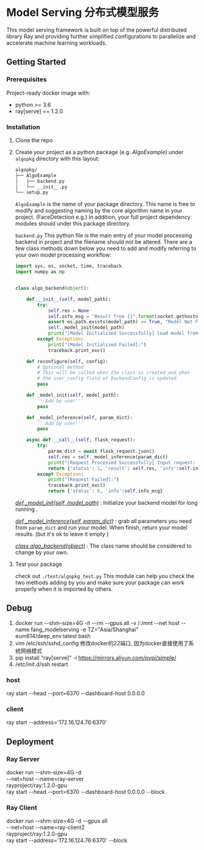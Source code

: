 

# Model Serving 分布式模型服务

This model serving framework is built on top of the powerful distributed library Ray and providing further simplified configurations to parallelize and accelerate machine learning workloads.



## Getting Started



### Prerequisites

Project-ready docker image with:

- python >= 3.6
- ray[serve] == 1.2.0

### Installation

1. Clone the repo

2. Create your project as a python package (e.g. *AlgoExample*) under `algopkg` directory with this layout:

   ```bash
   algopkg/
   ├── AlgoExample
   │   ├── backend.py
   │   └── __init__.py
   └── setup.py
   ```

   `AlgoExample` is the name of your package directory. This name is free to modify and suggesting naming by the core algorithm name in your project.  (FaceDetection e.g.)  In addition,  your full project dependency modules should under this package directory.

   `backend.py`   This python file is the main entry of your model processing backend in project and the filename should not be altered.  There are a few class methods down below you need to add and modify referring to your own model processing workflow: 

   ```python
   import sys, os, socket, time, traceback
   import numpy as np
   
   
   class algo_backend(object):
   
       def __init__(self, model_path):
           try:
               self.res = None
               self.info_msg = "Result from {}".format(socket.gethostname())
               assert os.path.exists(model_path) == True, "Model Not Found"
               self._model_init(model_path)
               print("[Model Initialized Successfully] load model from : {}".format(model_path))
           except Exception:
               print("[Model Initialized Failed]:")
               traceback.print_exc()
   
       def reconfigure(self, config):
           # Optional method
           # This will be called when the class is created and when
           # the user_config field of BackendConfig is updated.
           pass
   
       def _model_init(self, model_path):
           '''Add by user'''
           pass
   
       def _model_inference(self, param_dict):
           '''Add by user'''
           pass
   
       async def __call__(self, flask_request):
           try:
               param_dict = await flask_request.json()
               self.res = self._model_inference(param_dict)
               print("[Request Processed Successfully] Input request: {}   Output Result: {}".format(param_dict, self.res))
               return {'status': 1, 'result': self.res, 'info':self.info_msg}
           except Exception:
               print("[Request Failed]:")
               traceback.print_exc()
               return {'status': 0, 'info':self.info_msg}
   ```

   <u>*def _model_init(self, model_path)*</u> : Initialize your backend model for long running .

   <u>*def _model_inference(self, param_dict)*</u> : grab all parameters you need from `param_dict` and run your model.  When finish, return your model results. (but it's ok to leave it empty ) 

   <u>*class algo_backend(object)*</u> : The class name should be considered to change by your own.

3. Test your package

   check out `./test/algopkg_test.py`  This module can help you check the two methods adding by you and make sure your package can work properly when it is imported by others. 

 



## Debug



1. docker run --shm-size=4G -it --rm --gpus all -v /:/mnt --net host --name fang_modelserving -e TZ="Asia/Shanghai" eum814/deep_env:latest bash
2. vim /etc/ssh/sshd_config 修改docker的22端口, 因为docker直接使用了系统网络模式
3. pip install "ray[serve]" -i https://mirrors.aliyun.com/pypi/simple/
4. /etc/init.d/ssh restart

### host
ray start --head --port=6370 --dashboard-host 0.0.0.0
### client
ray start --address='172.16.124.76:6370'





## Deployment



### Ray Server

docker run --shm-size=4G -d \
           --net=host --name=ray-server \
           rayproject/ray:1.2.0-gpu \
           ray start --head --port=6370 --dashboard-host 0.0.0.0 --block

### Ray Client
docker run --shm-size=4G -d --gpus all\
           --net=host --name=ray-client2 \
           rayproject/ray:1.2.0-gpu \
           ray start --address='172.16.124.76:6370' --block